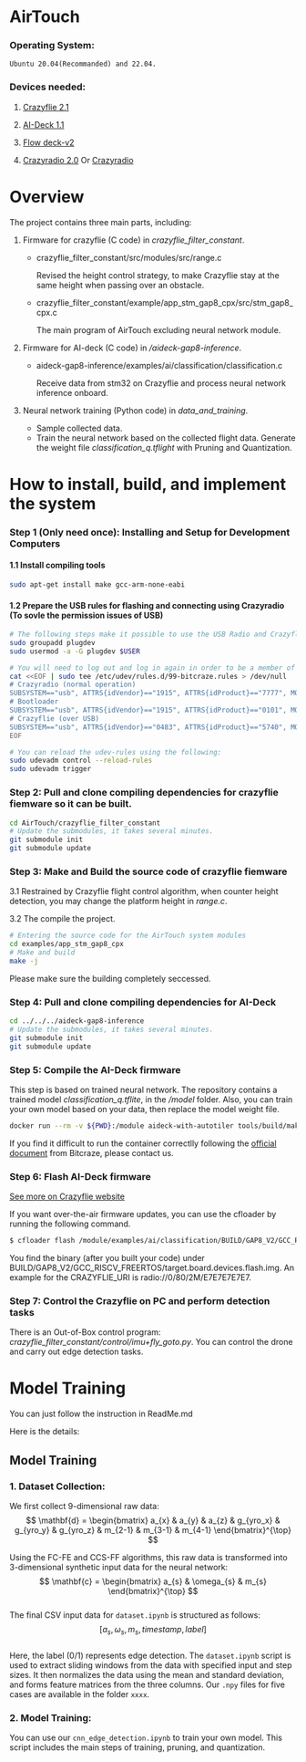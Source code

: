 # AirTouch


### Operating System: 
    Ubuntu 20.04(Recommanded) and 22.04.
### Devices needed:
1. [Crazyflie 2.1](https://www.bitcraze.io/products/old-products/crazyflie-2-1/)

2. [AI-Deck 1.1](https://www.bitcraze.io/products/ai-deck/)
    
3. [Flow deck-v2](https://www.bitcraze.io/products/flow-deck-v2/)

4. [Crazyradio 2.0](https://www.bitcraze.io/products/crazyradio-2-0/) Or [Crazyradio](https://www.bitcraze.io/products/crazyradio-pa/)


# Overview
The project contains three main parts, including:
1. Firmware for crazyflie (C code) in _crazyflie_filter_constant_.
    - crazyflie_filter_constant/src/modules/src/range.c

        Revised the height control strategy, to make Crazyflie stay at the same height when passing over an obstacle.

    - crazyflie_filter_constant/example/app_stm_gap8_cpx/src/stm_gap8_cpx.c
    
        The main program of AirTouch excluding neural network module.

2. Firmware for AI-deck (C code) in _/aideck-gap8-inference_.
    - aideck-gap8-inference/examples/ai/classification/classification.c

        Receive data from stm32 on Crazyflie and process neural network inference onboard. 

3. Neural network training (Python code) in _data_and_training_.
    - Sample collected data.
    - Train the neural network based on the collected flight data. Generate the weight file _classification_q.tflight_ with Pruning and Quantization.





# How to install, build, and implement the system
### Step 1 (Only need once): Installing and Setup for Development Computers
#### 1.1 Install compiling tools
```bash
sudo apt-get install make gcc-arm-none-eabi
```
#### 1.2 Prepare the USB rules for flashing and connecting using Crazyradio (To sovle the permission issues of USB)
```bash
# The following steps make it possible to use the USB Radio and Crazyflie 2 over USB without being root.
sudo groupadd plugdev
sudo usermod -a -G plugdev $USER
```
```bash
# You will need to log out and log in again in order to be a member of the plugdev group. Copy-paste the following in your console, this will create the file /etc/udev/rules.d/99-bitcraze.rules:
cat <<EOF | sudo tee /etc/udev/rules.d/99-bitcraze.rules > /dev/null
# Crazyradio (normal operation)
SUBSYSTEM=="usb", ATTRS{idVendor}=="1915", ATTRS{idProduct}=="7777", MODE="0664", GROUP="plugdev"
# Bootloader
SUBSYSTEM=="usb", ATTRS{idVendor}=="1915", ATTRS{idProduct}=="0101", MODE="0664", GROUP="plugdev"
# Crazyflie (over USB)
SUBSYSTEM=="usb", ATTRS{idVendor}=="0483", ATTRS{idProduct}=="5740", MODE="0664", GROUP="plugdev"
EOF
```
```bash
# You can reload the udev-rules using the following:
sudo udevadm control --reload-rules
sudo udevadm trigger
```

### Step 2: Pull and clone compiling dependencies for __crazyflie fiemware__ so it can be built.
```bash
cd AirTouch/crazyflie_filter_constant
# Update the submodules, it takes several minutes.
git submodule init
git submodule update
```
### Step 3: Make and Build the source code of __crazyflie fiemware__
3.1 Restrained by Crazyflie flight control algorithm, when counter height detection, you may change the platform height in _range.c_. 

3.2 The compile the project.

```bash
# Entering the source code for the AirTouch system modules
cd examples/app_stm_gap8_cpx
# Make and build
make -j
```
Please make sure the building completely seccessed.


### Step 4: Pull and clone compiling dependencies for __AI-Deck__
```bash
cd ../../../aideck-gap8-inference
# Update the submodules, it takes several minutes.
git submodule init
git submodule update
```

### Step 5: Compile the AI-Deck firmware
This step is based on trained neural network. The repository contains a trained model _classification_q.tflite_, in the _/model_ folder. Also, you can train your own model based on your data, then replace the model weight file. 
```bash
docker run --rm -v ${PWD}:/module aideck-with-autotiler tools/build/make-example examples/ai/classification clean model build image
```
If you find it difficult to run the container correctlly following the [official document](https://www.bitcraze.io/documentation/repository/aideck-gap8-examples/master/ai-examples/classification-demo/) from Bitcraze, please contact us.


### Step 6: Flash AI-Deck firmware 
[See more on Crazyflie website](https://www.bitcraze.io/documentation/repository/aideck-gap8-examples/master/infrastructure/flashing/)

If you want over-the-air firmware updates, you can use the cfloader by running the following command.
```bash
$ cfloader flash /module/examples/ai/classification/BUILD/GAP8_V2/GCC_RISCV_FREERTOS/classification deck-bcAI:gap8-fw -w [CRAZYFLIE_URI]
```
You find the binary (after you built your code) under BUILD/GAP8_V2/GCC_RISCV_FREERTOS/target.board.devices.flash.img. An example for the CRAZYFLIE_URI is radio://0/80/2M/E7E7E7E7E7.


### Step 7: Control the Crazyflie on PC and perform detection tasks 
There is an Out-of-Box control program: _crazyflie_filter_constant/control/imu+fly_goto.py_. You can control the drone and carry out edge detection tasks.

# Model Training
You can just follow the instruction in ReadMe.md

Here is the details:

## Model Training
### 1. Dataset Collection:
We first collect 9-dimensional raw data:  
$$
\mathbf{d} = \begin{bmatrix}
a_{x} & a_{y} & a_{z} & g_{yro_x} & g_{yro_y} & g_{yro_z} & m_{2-1} & m_{3-1} & m_{4-1}
\end{bmatrix}^{\top}
$$  
<!-- 这里加上的FC-FE and CCS-FF ?-->
Using the FC-FE and CCS-FF algorithms, this raw data is transformed into 3-dimensional synthetic input data for the neural network:  
$$
\mathbf{c} = \begin{bmatrix}
a_{s} & \omega_{s} & m_{s}
\end{bmatrix}^{\top}
$$  
The final CSV input data for `dataset.ipynb` is structured as follows:  
$$[a_{s}, \omega_{s}, m_{s}, timestamp, label]$$  
Here, the label (0/1) represents edge detection. The `dataset.ipynb` script is used to extract sliding windows from the data with specified input and step sizes. It then normalizes the data using the mean and standard deviation, and forms feature matrices from the three columns. Our `.npy` files for five cases are available in the folder `xxxx`.

### 2. Model Training:
You can use our `cnn_edge_detection.ipynb` to train your own model. This script includes the main steps of training, pruning, and quantization. 